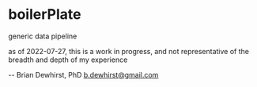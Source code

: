 # boilerPlate
generic data pipeline

as of 2022-07-27, this is a work in progress, and not representative of the breadth and depth of my experience

--
Brian Dewhirst, PhD
b.dewhirst@gmail.com